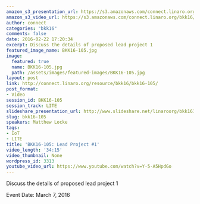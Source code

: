 ```yaml
---
amazon_s3_presentation_url: https://s3.amazonaws.com/connect.linaro.org/bkk16/Presentations/Monday/BKK16-105.pdf
amazon_s3_video_url: https://s3.amazonaws.com/connect.linaro.org/bkk16/Videos/Monday/BKK16-105%20HAL%20Plans.mp4
author: connect
categories: "bkk16"
comments: false
date: 2016-02-22 17:20:34
excerpt: Discuss the details of proposed lead project 1
featured_image_name: BKK16-105.jpg
image:
  featured: true
  name: BKK16-105.jpg
  path: /assets/images/featured-images/BKK16-105.jpg
layout: post
link: http://connect.linaro.org/resource/bkk16/bkk16-105/
post_format:
- Video
session_id: BKK16-105
session_track: LITE
slideshare_presentation_url: http://www.slideshare.net/linaroorg/bkk16105-hals-for-lite
slug: bkk16-105
speakers: Matthew Locke
tags:
- IoT
- LITE
title: 'BKK16-105: Lead Project #1'
video_length: '34:15'
video_thumbnail: None
wordpress_id: 3313
youtube_video_url: https://www.youtube.com/watch?v=Y-5-A5HpdGo
---
```


Discuss the details of proposed lead project 1

Event Date: March 7, 2016